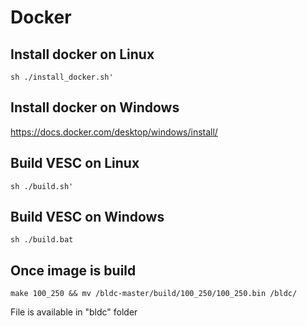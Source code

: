# Docker

## Install docker on Linux
```
sh ./install_docker.sh'
``` 

## Install docker on Windows

https://docs.docker.com/desktop/windows/install/

## Build VESC on Linux
```
sh ./build.sh'
``` 

## Build VESC on Windows
```
sh ./build.bat
``` 

## Once image is build

```
make 100_250 && mv /bldc-master/build/100_250/100_250.bin /bldc/
``` 
File is available in "bldc" folder
